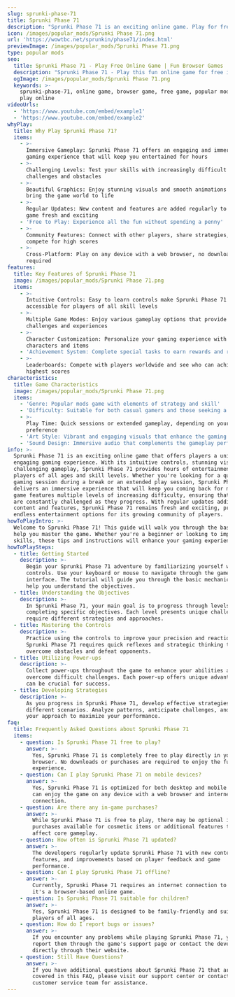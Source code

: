 ```yaml
---
slug: sprunki-phase-71
title: Sprunki Phase 71
description: "Sprunki Phase 71 is an exciting online game. Play for free directly in your browser!"
icon: /images/popular_mods/Sprunki Phase 71.png
url: 'https://wowtbc.net/sprunkin/phase71/index.html'
previewImage: /images/popular_mods/Sprunki Phase 71.png
type: popular mods
seo:
  title: Sprunki Phase 71 - Play Free Online Game | Fun Browser Games
  description: "Sprunki Phase 71 - Play this fun online game for free in your browser. No download required!"
  ogImage: /images/popular_mods/Sprunki Phase 71.png
  keywords: >-
    sprunki-phase-71, online game, browser game, free game, popular mods game,
    play online
videoUrls:
  - 'https://www.youtube.com/embed/example1'
  - 'https://www.youtube.com/embed/example2'
whyPlay:
  title: Why Play Sprunki Phase 71?
  items:
    - >-
      Immersive Gameplay: Sprunki Phase 71 offers an engaging and immersive
      gaming experience that will keep you entertained for hours
    - >-
      Challenging Levels: Test your skills with increasingly difficult
      challenges and obstacles
    - >-
      Beautiful Graphics: Enjoy stunning visuals and smooth animations that
      bring the game world to life
    - >-
      Regular Updates: New content and features are added regularly to keep the
      game fresh and exciting
    - 'Free to Play: Experience all the fun without spending a penny'
    - >-
      Community Features: Connect with other players, share strategies, and
      compete for high scores
    - >-
      Cross-Platform: Play on any device with a web browser, no downloads
      required
features:
  title: Key Features of Sprunki Phase 71
  image: /images/popular_mods/Sprunki Phase 71.png
  items:
    - >-
      Intuitive Controls: Easy to learn controls make Sprunki Phase 71
      accessible for players of all skill levels
    - >-
      Multiple Game Modes: Enjoy various gameplay options that provide different
      challenges and experiences
    - >-
      Character Customization: Personalize your gaming experience with unique
      characters and items
    - 'Achievement System: Complete special tasks to earn rewards and recognition'
    - >-
      Leaderboards: Compete with players worldwide and see who can achieve the
      highest scores
characteristics:
  title: Game Characteristics
  image: /images/popular_mods/Sprunki Phase 71.png
  items:
    - 'Genre: Popular mods game with elements of strategy and skill'
    - 'Difficulty: Suitable for both casual gamers and those seeking a challenge'
    - >-
      Play Time: Quick sessions or extended gameplay, depending on your
      preference
    - 'Art Style: Vibrant and engaging visuals that enhance the gaming experience'
    - 'Sound Design: Immersive audio that complements the gameplay perfectly'
info: >-
  Sprunki Phase 71 is an exciting online game that offers players a unique and
  engaging gaming experience. With its intuitive controls, stunning visuals, and
  challenging gameplay, Sprunki Phase 71 provides hours of entertainment for
  players of all ages and skill levels. Whether you're looking for a quick
  gaming session during a break or an extended play session, Sprunki Phase 71
  delivers an immersive experience that will keep you coming back for more. The
  game features multiple levels of increasing difficulty, ensuring that players
  are constantly challenged as they progress. With regular updates adding new
  content and features, Sprunki Phase 71 remains fresh and exciting, providing
  endless entertainment options for its growing community of players.
howToPlayIntro: >-
  Welcome to Sprunki Phase 71! This guide will walk you through the basics and
  help you master the game. Whether you're a beginner or looking to improve your
  skills, these tips and instructions will enhance your gaming experience.
howToPlaySteps:
  - title: Getting Started
    description: >-
      Begin your Sprunki Phase 71 adventure by familiarizing yourself with the
      controls. Use your keyboard or mouse to navigate through the game
      interface. The tutorial will guide you through the basic mechanics and
      help you understand the objectives.
  - title: Understanding the Objectives
    description: >-
      In Sprunki Phase 71, your main goal is to progress through levels by
      completing specific objectives. Each level presents unique challenges that
      require different strategies and approaches.
  - title: Mastering the Controls
    description: >-
      Practice using the controls to improve your precision and reaction time.
      Sprunki Phase 71 requires quick reflexes and strategic thinking to
      overcome obstacles and defeat opponents.
  - title: Utilizing Power-ups
    description: >-
      Collect power-ups throughout the game to enhance your abilities and
      overcome difficult challenges. Each power-up offers unique advantages that
      can be crucial for success.
  - title: Developing Strategies
    description: >-
      As you progress in Sprunki Phase 71, develop effective strategies for
      different scenarios. Analyze patterns, anticipate challenges, and adapt
      your approach to maximize your performance.
faq:
  title: Frequently Asked Questions about Sprunki Phase 71
  items:
    - question: Is Sprunki Phase 71 free to play?
      answer: >-
        Yes, Sprunki Phase 71 is completely free to play directly in your web
        browser. No downloads or purchases are required to enjoy the full game
        experience.
    - question: Can I play Sprunki Phase 71 on mobile devices?
      answer: >-
        Yes, Sprunki Phase 71 is optimized for both desktop and mobile play. You
        can enjoy the game on any device with a web browser and internet
        connection.
    - question: Are there any in-game purchases?
      answer: >-
        While Sprunki Phase 71 is free to play, there may be optional in-game
        purchases available for cosmetic items or additional features that don't
        affect core gameplay.
    - question: How often is Sprunki Phase 71 updated?
      answer: >-
        The developers regularly update Sprunki Phase 71 with new content,
        features, and improvements based on player feedback and game
        performance.
    - question: Can I play Sprunki Phase 71 offline?
      answer: >-
        Currently, Sprunki Phase 71 requires an internet connection to play as
        it's a browser-based online game.
    - question: Is Sprunki Phase 71 suitable for children?
      answer: >-
        Yes, Sprunki Phase 71 is designed to be family-friendly and suitable for
        players of all ages.
    - question: How do I report bugs or issues?
      answer: >-
        If you encounter any problems while playing Sprunki Phase 71, you can
        report them through the game's support page or contact the developers
        directly through their website.
    - question: Still Have Questions?
      answer: >-
        If you have additional questions about Sprunki Phase 71 that aren't
        covered in this FAQ, please visit our support center or contact our
        customer service team for assistance.
---
```


